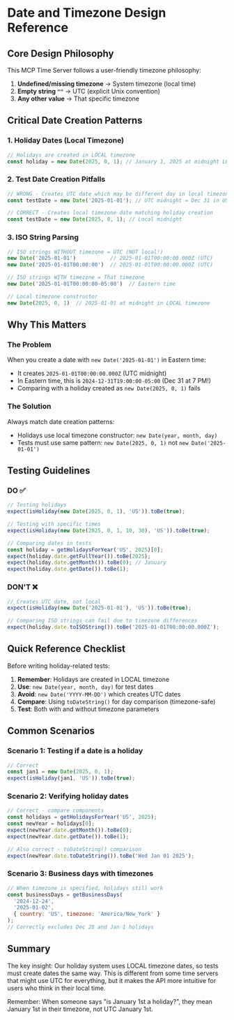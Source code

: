 # Date and Timezone Design Reference

## Core Design Philosophy

This MCP Time Server follows a user-friendly timezone philosophy:

1. **Undefined/missing timezone** → System timezone (local time)
2. **Empty string `""`** → UTC (explicit Unix convention)
3. **Any other value** → That specific timezone

## Critical Date Creation Patterns

### 1. Holiday Dates (Local Timezone)
```javascript
// Holidays are created in LOCAL timezone
const holiday = new Date(2025, 0, 1); // January 1, 2025 at midnight LOCAL
```

### 2. Test Date Creation Pitfalls
```javascript
// WRONG - Creates UTC date which may be different day in local timezone
const testDate = new Date('2025-01-01'); // UTC midnight = Dec 31 in US timezones!

// CORRECT - Creates local timezone date matching holiday creation
const testDate = new Date(2025, 0, 1); // Local midnight
```

### 3. ISO String Parsing
```javascript
// ISO strings WITHOUT timezone = UTC (NOT local!)
new Date('2025-01-01')           // 2025-01-01T00:00:00.000Z (UTC)
new Date('2025-01-01T00:00:00')  // 2025-01-01T00:00:00.000Z (UTC)

// ISO strings WITH timezone = That timezone
new Date('2025-01-01T00:00:00-05:00')  // Eastern time

// Local timezone constructor
new Date(2025, 0, 1)  // 2025-01-01 at midnight in LOCAL timezone
```

## Why This Matters

### The Problem
When you create a date with `new Date('2025-01-01')` in Eastern time:
- It creates `2025-01-01T00:00:00.000Z` (UTC midnight)
- In Eastern time, this is `2024-12-31T19:00:00-05:00` (Dec 31 at 7 PM!)
- Comparing with a holiday created as `new Date(2025, 0, 1)` fails

### The Solution
Always match date creation patterns:
- Holidays use local timezone constructor: `new Date(year, month, day)`
- Tests must use same pattern: `new Date(2025, 0, 1)` not `new Date('2025-01-01')`

## Testing Guidelines

### DO ✅
```javascript
// Testing holidays
expect(isHoliday(new Date(2025, 0, 1), 'US')).toBe(true);

// Testing with specific times
expect(isHoliday(new Date(2025, 0, 1, 10, 30), 'US')).toBe(true);

// Comparing dates in tests
const holiday = getHolidaysForYear('US', 2025)[0];
expect(holiday.date.getFullYear()).toBe(2025);
expect(holiday.date.getMonth()).toBe(0); // January
expect(holiday.date.getDate()).toBe(1);
```

### DON'T ❌
```javascript
// Creates UTC date, not local
expect(isHoliday(new Date('2025-01-01'), 'US')).toBe(true);

// Comparing ISO strings can fail due to timezone differences
expect(holiday.date.toISOString()).toBe('2025-01-01T00:00:00.000Z');
```

## Quick Reference Checklist

Before writing holiday-related tests:

1. **Remember**: Holidays are created in LOCAL timezone
2. **Use**: `new Date(year, month, day)` for test dates
3. **Avoid**: `new Date('YYYY-MM-DD')` which creates UTC dates
4. **Compare**: Using `toDateString()` for day comparison (timezone-safe)
5. **Test**: Both with and without timezone parameters

## Common Scenarios

### Scenario 1: Testing if a date is a holiday
```javascript
// Correct
const jan1 = new Date(2025, 0, 1);
expect(isHoliday(jan1, 'US')).toBe(true);
```

### Scenario 2: Verifying holiday dates
```javascript
// Correct - compare components
const holidays = getHolidaysForYear('US', 2025);
const newYear = holidays[0];
expect(newYear.date.getMonth()).toBe(0);
expect(newYear.date.getDate()).toBe(1);

// Also correct - toDateString() comparison
expect(newYear.date.toDateString()).toBe('Wed Jan 01 2025');
```

### Scenario 3: Business days with timezones
```javascript
// When timezone is specified, holidays still work
const businessDays = getBusinessDays(
  '2024-12-24',
  '2025-01-02',
  { country: 'US', timezone: 'America/New_York' }
);
// Correctly excludes Dec 25 and Jan 1 holidays
```

## Summary

The key insight: Our holiday system uses LOCAL timezone dates, so tests must create dates the same way. This is different from some time servers that might use UTC for everything, but it makes the API more intuitive for users who think in their local time.

Remember: When someone says "is January 1st a holiday?", they mean January 1st in their timezone, not UTC January 1st.